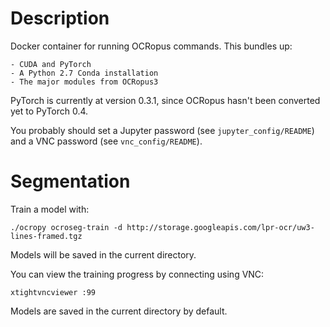 Description
===========

Docker container for running OCRopus commands. This bundles up:

    - CUDA and PyTorch
    - A Python 2.7 Conda installation
    - The major modules from OCRopus3

PyTorch is currently at version 0.3.1, since OCRopus hasn't been converted yet
to PyTorch 0.4.

You probably should set a Jupyter password (see `jupyter_config/README`) and
a VNC password (see `vnc_config/README`).

Segmentation
============

Train a model with:

    ./ocropy ocroseg-train -d http://storage.googleapis.com/lpr-ocr/uw3-lines-framed.tgz

Models will be saved in the current directory.

You can view the training progress by connecting using VNC:

    xtightvncviewer :99

Models are saved in the current directory by default.
